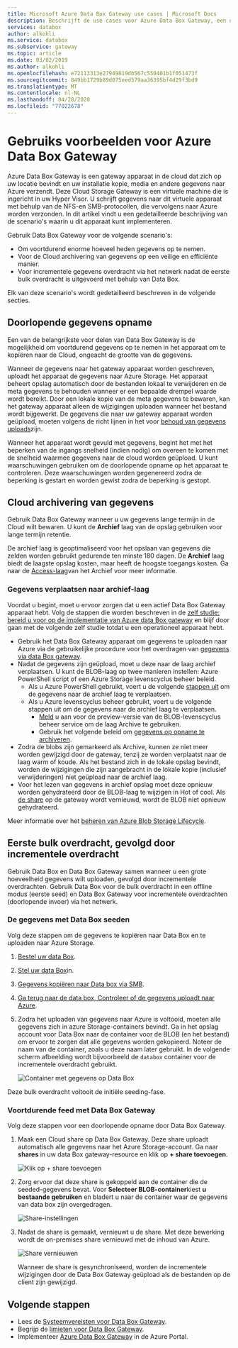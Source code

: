 ```yaml
---
title: Microsoft Azure Data Box Gateway use cases | Microsoft Docs
description: Beschrijft de use cases voor Azure Data Box Gateway, een opslag oplossing voor virtuele apparaten waarmee u gegevens kunt overdragen naar Azure
services: databox
author: alkohli
ms.service: databox
ms.subservice: gateway
ms.topic: article
ms.date: 03/02/2019
ms.author: alkohli
ms.openlocfilehash: e72113313e27949819db567c550401b1f051473f
ms.sourcegitcommit: 849bb1729b89d075eed579aa36395bf4d29f3bd9
ms.translationtype: MT
ms.contentlocale: nl-NL
ms.lasthandoff: 04/28/2020
ms.locfileid: "77022678"
---
```

# <a name="use-cases-for-azure-data-box-gateway"></a>Gebruiks voorbeelden voor Azure Data Box Gateway

Azure Data Box Gateway is een gateway apparaat in de cloud dat zich op uw locatie bevindt en uw installatie kopie, media en andere gegevens naar Azure verzendt. Deze Cloud Storage Gateway is een virtuele machine die is ingericht in uw Hyper Visor. U schrijft gegevens naar dit virtuele apparaat met behulp van de NFS-en SMB-protocollen, die vervolgens naar Azure worden verzonden. In dit artikel vindt u een gedetailleerde beschrijving van de scenario's waarin u dit apparaat kunt implementeren.

Gebruik Data Box Gateway voor de volgende scenario's:

- Om voortdurend enorme hoeveel heden gegevens op te nemen.
- Voor de Cloud archivering van gegevens op een veilige en efficiënte manier.
- Voor incrementele gegevens overdracht via het netwerk nadat de eerste bulk overdracht is uitgevoerd met behulp van Data Box.

Elk van deze scenario's wordt gedetailleerd beschreven in de volgende secties.


## <a name="continuous-data-ingestion"></a>Doorlopende gegevens opname

Een van de belangrijkste voor delen van Data Box Gateway is de mogelijkheid om voortdurend gegevens op te nemen in het apparaat om te kopiëren naar de Cloud, ongeacht de grootte van de gegevens.

Wanneer de gegevens naar het gateway apparaat worden geschreven, uploadt het apparaat de gegevens naar Azure Storage. Het apparaat beheert opslag automatisch door de bestanden lokaal te verwijderen en de meta gegevens te behouden wanneer er een bepaalde drempel waarde wordt bereikt. Door een lokale kopie van de meta gegevens te bewaren, kan het gateway apparaat alleen de wijzigingen uploaden wanneer het bestand wordt bijgewerkt. De gegevens die naar uw gateway apparaat worden geüpload, moeten volgens de richt lijnen in het voor [behoud van gegevens uploads](data-box-gateway-limits.md#data-upload-caveats)zijn.

Wanneer het apparaat wordt gevuld met gegevens, begint het met het beperken van de ingangs snelheid (indien nodig) om overeen te komen met de snelheid waarmee gegevens naar de cloud worden geüpload. U kunt waarschuwingen gebruiken om de doorlopende opname op het apparaat te controleren. Deze waarschuwingen worden gegenereerd zodra de beperking is gestart en worden gewist zodra de beperking is gestopt.

## <a name="cloud-archival-of-data"></a>Cloud archivering van gegevens

Gebruik Data Box Gateway wanneer u uw gegevens lange termijn in de Cloud wilt bewaren. U kunt de **Archief** laag van de opslag gebruiken voor lange termijn retentie.

De archief laag is geoptimaliseerd voor het opslaan van gegevens die zelden worden gebruikt gedurende ten minste 180 dagen. De **Archief** laag biedt de laagste opslag kosten, maar heeft de hoogste toegangs kosten. Ga naar de [Access-laag](/azure/storage/blobs/storage-blob-storage-tiers#archive-access-tier)van het Archief voor meer informatie.

### <a name="move-data-to-archive-tier"></a>Gegevens verplaatsen naar archief-laag

Voordat u begint, moet u ervoor zorgen dat u een actief Data Box Gateway apparaat hebt. Volg de stappen die worden beschreven in de [zelf studie: bereid u voor op de implementatie van Azure data Box gateway](data-box-gateway-deploy-prep.md) en blijf door gaan met de volgende zelf studie totdat u een operationeel apparaat hebt.

- Gebruik het Data Box Gateway apparaat om gegevens te uploaden naar Azure via de gebruikelijke procedure voor het overdragen van [gegevens via data Box gateway](data-box-gateway-deploy-add-shares.md).
- Nadat de gegevens zijn geüpload, moet u deze naar de laag archief verplaatsen. U kunt de BLOB-laag op twee manieren instellen: Azure PowerShell script of een Azure Storage levenscyclus beheer beleid.  
    - Als u Azure PowerShell gebruikt, voert u de volgende [stappen uit](/azure/databox/data-box-how-to-set-data-tier#use-azure-powershell-to-set-the-blob-tier) om de gegevens naar de archief laag te verplaatsen.
    - Als u Azure levenscyclus beheer gebruikt, voert u de volgende stappen uit om de gegevens naar de archief laag te verplaatsen.
        - [Meld](/azure/storage/common/storage-lifecycle-management-concepts) u aan voor de preview-versie van de BLOB-levenscyclus beheer service om de laag Archive te gebruiken.
        - Gebruik het volgende beleid om [gegevens op opname te archiveren](/azure/storage/blobs/storage-lifecycle-management-concepts#archive-data-after-ingest).
- Zodra de blobs zijn gemarkeerd als Archive, kunnen ze niet meer worden gewijzigd door de gateway, tenzij ze worden verplaatst naar de laag warm of koude. Als het bestand zich in de lokale opslag bevindt, worden de wijzigingen die zijn aangebracht in de lokale kopie (inclusief verwijderingen) niet geüpload naar de archief laag.
- Voor het lezen van gegevens in archief opslag moet deze opnieuw worden gehydrateerd door de BLOB-laag te wijzigen in Hot of cool. Als [de share](data-box-gateway-manage-shares.md#refresh-shares) op de gateway wordt vernieuwd, wordt de BLOB niet opnieuw gehydrateerd.

Meer informatie over het [beheren van Azure Blob Storage Lifecycle](/azure/storage/common/storage-lifecycle-management-concepts).

## <a name="initial-bulk-transfer-followed-by-incremental-transfer"></a>Eerste bulk overdracht, gevolgd door incrementele overdracht

Gebruik Data Box en Data Box Gateway samen wanneer u een grote hoeveelheid gegevens wilt uploaden, gevolgd door incrementele overdrachten. Gebruik Data Box voor de bulk overdracht in een offline modus (eerste seed) en Data Box Gateway voor incrementele overdrachten (doorlopende invoer) via het netwerk.

### <a name="seed-the-data-with-data-box"></a>De gegevens met Data Box seeden

Volg deze stappen om de gegevens te kopiëren naar Data Box en te uploaden naar Azure Storage.

1. [Bestel uw data Box](/azure/databox/data-box-deploy-ordered).
2. [Stel uw data Box](/azure/databox/data-box-deploy-set-up)in.
3. [Gegevens kopiëren naar Data box via SMB](/azure/databox/data-box-deploy-copy-data).
4. [Ga terug naar de data box, Controleer of de gegevens uploadt naar Azure](/azure/databox/data-box-deploy-picked-up).
5. Zodra het uploaden van gegevens naar Azure is voltooid, moeten alle gegevens zich in azure Storage-containers bevindt. Ga in het opslag account voor Data Box naar de container voor de BLOB (en het bestand) om ervoor te zorgen dat alle gegevens worden gekopieerd. Noteer de naam van de container, zoals u deze naam later gebruikt. In de volgende scherm afbeelding wordt bijvoorbeeld de `databox` container voor de incrementele overdracht gebruikt.

    ![Container met gegevens op Data Box](media/data-box-gateway-use-cases/data-container1.png)

Deze bulk overdracht voltooit de initiële seeding-fase.

### <a name="ongoing-feed-with-data-box-gateway"></a>Voortdurende feed met Data Box Gateway

Volg deze stappen voor een doorlopende opname door Data Box Gateway.

1. Maak een Cloud share op Data Box Gateway. Deze share uploadt automatisch alle gegevens naar het Azure Storage-account. Ga naar **shares** in uw data Box gateway-resource en klik op **+ share toevoegen**.

    ![Klik op + share toevoegen](media/data-box-gateway-use-cases/add-share1.png)

2. Zorg ervoor dat deze share is gekoppeld aan de container die de seeded-gegevens bevat. Voor **Selecteer BLOB-container**kiest **u bestaande gebruiken** en bladert u naar de container waar de gegevens van data box zijn overgedragen.

    ![Share-instellingen](media/data-box-gateway-use-cases/share-settings-select-existing-container1.png)

3. Nadat de share is gemaakt, vernieuwt u de share. Met deze bewerking wordt de on-premises share vernieuwd met de inhoud van Azure.

    ![Share vernieuwen](media/data-box-gateway-use-cases/refresh-share1.png)

    Wanneer de share is gesynchroniseerd, worden de incrementele wijzigingen door de Data Box Gateway geüpload als de bestanden op de client zijn gewijzigd.

## <a name="next-steps"></a>Volgende stappen

- Lees de [Systeemvereisten voor Data Box Gateway](data-box-gateway-system-requirements.md).
- Begrijp de [limieten voor Data Box Gateway](data-box-gateway-limits.md).
- Implementeer [Azure Data Box Gateway](data-box-gateway-deploy-prep.md) in de Azure Portal.